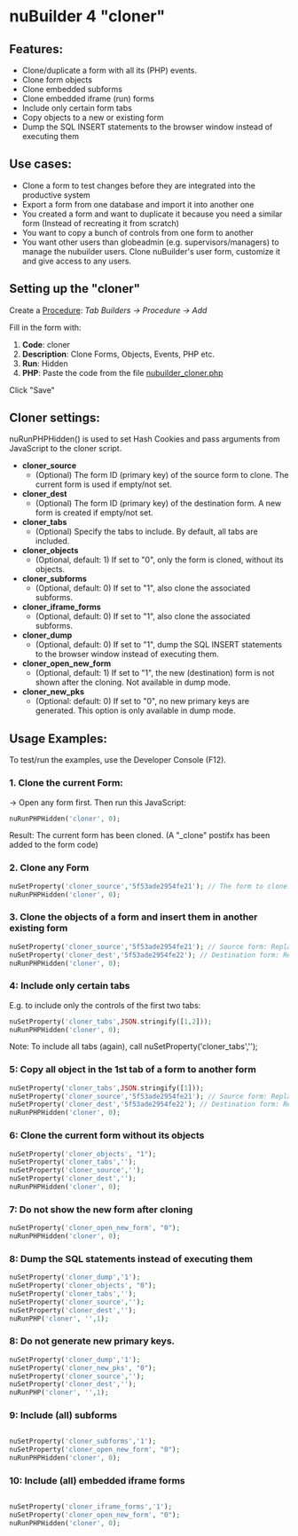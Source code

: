 # nuBuilder 4 "cloner"

## Features:

- Clone/duplicate a form with all its (PHP) events.
- Clone form objects 
- Clone embedded subforms
- Clone embedded iframe (run) forms
- Include only certain form tabs
- Copy objects to a new or existing form
- Dump the SQL INSERT statements to the browser window instead of executing them

## Use cases:

- Clone a form to test changes before they are integrated into the productive system
- Export a form from one database and import it into another one
- You created a form and want to duplicate it because you need a similar form (Instead of recreating it from scratch)
- You want to copy a bunch of controls from one form to another
- You want other users than globeadmin (e.g. supervisors/managers) to manage the nubuilder users. Clone nuBuilder's user form, customize it and give access to any users.

## Setting up the "cloner"

Create a [Procedure](https://wiki.nubuilder.net/nubuilderforte/index.php/Procedures): *Tab Builders -> Procedure -> Add* 

Fill in the form with:

1. **Code**: cloner
2. **Description**: Clone Forms, Objects, Events, PHP etc.
3. **Run**: Hidden
4. **PHP**: Paste the code from the file [nubuilder_cloner.php](https://github.com/smalos/nuBuilder4-cloner/blob/main/nubuilder_cloner.php)

Click "Save"

## Cloner settings:

nuRunPHPHidden() is used to set Hash Cookies and pass arguments from JavaScript to the cloner script.

- **cloner_source**
  - (Optional) The form ID (primary key) of the source form to clone. The current form is used if empty/not set.
- **cloner_dest**
  - (Optional) The form ID (primary key) of the destination form. A new form is created if empty/not set.
- **cloner_tabs**
  - (Optional) Specify the tabs to include. By default, all tabs are included.
- **cloner_objects**
  - (Optional, default: 1) If set to "0", only the form is cloned, without its objects.
- **cloner_subforms**
  - (Optional, default: 0) If set to "1", also clone the associated subforms.
- **cloner_iframe_forms**
  - (Optional, default: 0) If set to "1", also clone the associated subforms.
- **cloner_dump**
  - (Optional, default: 0) If set to "1", dump the SQL INSERT statements to the browser window instead of executing them.
- **cloner_open_new_form**
  - (Optional, default: 1) If set to "1", the new (destination) form is not shown after the cloning. Not available in dump mode.
- **cloner_new_pks**
  - (Optional: default: 0) If set to "0", no new primary keys are generated. This option is only available in dump mode.


## Usage Examples:

To test/run the examples, use the Developer Console (F12).

### 1. Clone the current Form:

-> Open any form first. Then run this JavaScript:

```php
nuRunPHPHidden('cloner', 0);
```

Result: The current form has been cloned. (A "_clone" postifx has been added to the form code)

### 2. Clone any Form

```php
nuSetProperty('cloner_source','5f53ade2954fe21'); // The form to clone. Replace 5f53ade2954fe21 with any existing form id
nuRunPHPHidden('cloner', 0);
```

### 3. Clone the objects of a form and insert them in another existing form

```php
nuSetProperty('cloner_source','5f53ade2954fe21'); // Source form: Replace 5f53ade2954fe21 with any existing form id
nuSetProperty('cloner_dest','5f53ade2954fe22'); // Destination form: Replace 5f53ade2954fe22 with any existing form id
nuRunPHPHidden('cloner', 0);
```

### 4: Include only certain tabs

E.g. to include only the controls of the first two tabs:

```php
nuSetProperty('cloner_tabs',JSON.stringify([1,2]));
nuRunPHPHidden('cloner', 0);
```

Note: To include all tabs (again), call nuSetProperty('cloner_tabs','');

### 5: Copy all object in the 1st tab of a form to another form

```php
nuSetProperty('cloner_tabs',JSON.stringify([1]));
nuSetProperty('cloner_source','5f53ade2954fe21'); // Source form: Replace  5f53ade2954fe21 with any existing form id
nuSetProperty('cloner_dest','5f53ade2954fe22'); // Destination form: Replace  5f53ade2954fe22 with any existing form id
nuRunPHPHidden('cloner', 0);
```

### 6: Clone the current form without its objects 

```php
nuSetProperty('cloner_objects', "1");
nuSetProperty('cloner_tabs','');
nuSetProperty('cloner_source','');
nuSetProperty('cloner_dest','');
nuRunPHPHidden('cloner', 0);
```

### 7: Do not show the new form after cloning

```php
nuSetProperty('cloner_open_new_form', "0");
nuRunPHPHidden('cloner', 0);
```

### 8: Dump the SQL statements instead of executing them

```php
nuSetProperty('cloner_dump','1');
nuSetProperty('cloner_objects', "0");
nuSetProperty('cloner_tabs','');
nuSetProperty('cloner_source','');
nuSetProperty('cloner_dest','');
nuRunPHP('cloner', '',1);
```

### 8: Do not generate new primary keys.

```php
nuSetProperty('cloner_dump','1');
nuSetProperty('cloner_new_pks', "0");
nuSetProperty('cloner_source','');
nuSetProperty('cloner_dest','');
nuRunPHP('cloner', '',1);
```

### 9: Include (all) subforms

```php

nuSetProperty('cloner_subforms','1');
nuSetProperty('cloner_open_new_form', "0");
nuRunPHPHidden('cloner', 0);
```

### 10: Include (all) embedded iframe forms

```php

nuSetProperty('cloner_iframe_forms','1');
nuSetProperty('cloner_open_new_form', "0");
nuRunPHPHidden('cloner', 0);
```
